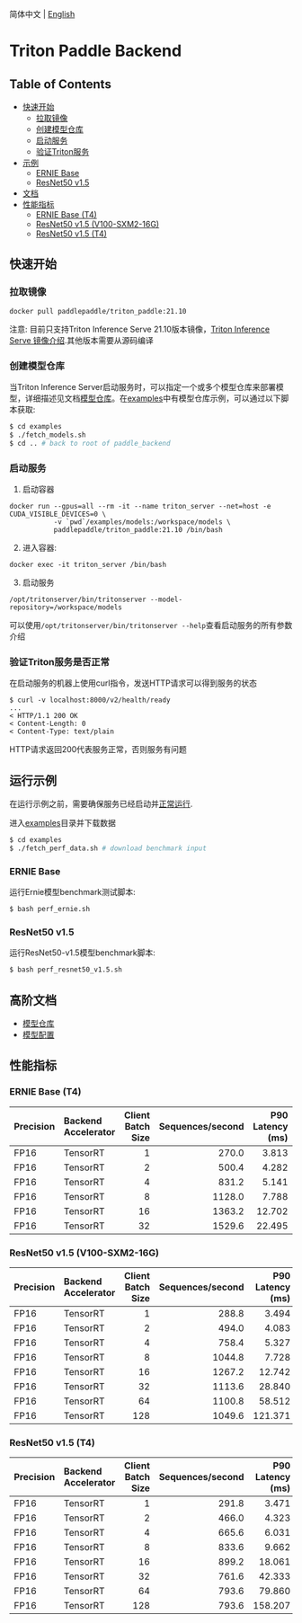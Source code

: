 <!--
# Copyright (c) 2021, NVIDIA CORPORATION. All rights reserved.
#
# Redistribution and use in source and binary forms, with or without
# modification, are permitted provided that the following conditions
# are met:
#  * Redistributions of source code must retain the above copyright
#    notice, this list of conditions and the following disclaimer.
#  * Redistributions in binary form must reproduce the above copyright
#    notice, this list of conditions and the following disclaimer in the
#    documentation and/or other materials provided with the distribution.
#  * Neither the name of NVIDIA CORPORATION nor the names of its
#    contributors may be used to endorse or promote products derived
#    from this software without specific prior written permission.
#
# THIS SOFTWARE IS PROVIDED BY THE COPYRIGHT HOLDERS ``AS IS'' AND ANY
# EXPRESS OR IMPLIED WARRANTIES, INCLUDING, BUT NOT LIMITED TO, THE
# IMPLIED WARRANTIES OF MERCHANTABILITY AND FITNESS FOR A PARTICULAR
# PURPOSE ARE DISCLAIMED.  IN NO EVENT SHALL THE COPYRIGHT OWNER OR
# CONTRIBUTORS BE LIABLE FOR ANY DIRECT, INDIRECT, INCIDENTAL, SPECIAL,
# EXEMPLARY, OR CONSEQUENTIAL DAMAGES (INCLUDING, BUT NOT LIMITED TO,
# PROCUREMENT OF SUBSTITUTE GOODS OR SERVICES; LOSS OF USE, DATA, OR
# PROFITS; OR BUSINESS INTERRUPTION) HOWEVER CAUSED AND ON ANY THEORY
# OF LIABILITY, WHETHER IN CONTRACT, STRICT LIABILITY, OR TORT
# (INCLUDING NEGLIGENCE OR OTHERWISE) ARISING IN ANY WAY OUT OF THE USE
# OF THIS SOFTWARE, EVEN IF ADVISED OF THE POSSIBILITY OF SUCH DAMAGE.
-->
简体中文 | [English](README_en.md)

# Triton Paddle Backend

## Table of Contents

- [快速开始](#快速开始)
    - [拉取镜像](#拉取镜像)
    - [创建模型仓库](#创建模型仓库)
    - [启动服务](#启动服务)
    - [验证Triton服务](#验证Triton服务是否正常)
- [示例](#运行示例)
    - [ERNIE Base](#ernie-base)
    - [ResNet50 v1.5](#resnet50-v15)
- [文档](#高阶文档)
- [性能指标](#性能指标)
    - [ERNIE Base (T4)](#ernie-base-t4)
    - [ResNet50 v1.5 (V100-SXM2-16G)](#resnet50-v15-v100-sxm2-16g)
    - [ResNet50 v1.5 (T4)](#resnet50-v15-t4)

## 快速开始

### 拉取镜像
```
docker pull paddlepaddle/triton_paddle:21.10
```
注意: 目前只支持Triton Inference Serve 21.10版本镜像，[Triton Inference Serve 镜像介绍](https://docs.nvidia.com/deeplearning/frameworks/support-matrix/index.html).其他版本需要从源码编译

### 创建模型仓库
当Triton Inference Server启动服务时，可以指定一个或多个模型仓库来部署模型，详细描述见文档[模型仓库](docs/zh_CN/model_repository.md)。在[examples](examples)中有模型仓库示例，可以通过以下脚本获取:
```bash
$ cd examples
$ ./fetch_models.sh
$ cd .. # back to root of paddle_backend
```

### 启动服务
1. 启动容器
```
docker run --gpus=all --rm -it --name triton_server --net=host -e CUDA_VISIBLE_DEVICES=0 \
           -v `pwd`/examples/models:/workspace/models \
           paddlepaddle/triton_paddle:21.10 /bin/bash
```
2. 进入容器:
```
docker exec -it triton_server /bin/bash
```
3. 启动服务
```
/opt/tritonserver/bin/tritonserver --model-repository=/workspace/models
```
可以使用`/opt/tritonserver/bin/tritonserver --help`查看启动服务的所有参数介绍

### 验证Triton服务是否正常
在启动服务的机器上使用curl指令，发送HTTP请求可以得到服务的状态

```
$ curl -v localhost:8000/v2/health/ready
...
< HTTP/1.1 200 OK
< Content-Length: 0
< Content-Type: text/plain
```
HTTP请求返回200代表服务正常，否则服务有问题

## 运行示例

在运行示例之前，需要确保服务已经启动并[正常运行](#验证Triton服务是否正常).

进入[examples](examples)目录并下载数据
```bash
$ cd examples
$ ./fetch_perf_data.sh # download benchmark input
```

### ERNIE Base
运行Ernie模型benchmark测试脚本:
```bash
$ bash perf_ernie.sh
```

### ResNet50 v1.5
运行ResNet50-v1.5模型benchmark脚本:
```bash
$ bash perf_resnet50_v1.5.sh
```

## 高阶文档
- [模型仓库](docs/zh_CN/model_repository.md)
- [模型配置](docs/zh_CN/model_configuration.md)

## 性能指标

### ERNIE Base (T4)

| Precision   | Backend Accelerator  |   Client Batch Size |   Sequences/second |   P90 Latency (ms) |   P95 Latency (ms) |   P99 Latency (ms) |   Avg Latency (ms) |
|:------------|:---------------------|--------------------:|--------------------:|--------------:|--------------:|--------------:|--------------:|
| FP16        | TensorRT             |                   1 |               270.0 |         3.813 |         3.846 |         4.007 |         3.692 |
| FP16        | TensorRT             |                   2 |               500.4 |         4.282 |         4.332 |         4.709 |         3.980 |
| FP16        | TensorRT             |                   4 |               831.2 |         5.141 |         5.242 |         5.569 |         4.797 |
| FP16        | TensorRT             |                   8 |              1128.0 |         7.788 |         7.949 |         8.255 |         7.089 |
| FP16        | TensorRT             |                  16 |              1363.2 |        12.702 |        12.993 |        13.507 |        11.738 |
| FP16        | TensorRT             |                  32 |              1529.6 |        22.495 |        22.817 |        24.634 |        20.901 |

### ResNet50 v1.5 (V100-SXM2-16G)

| Precision   | Backend Accelerator  |   Client Batch Size |   Sequences/second |   P90 Latency (ms) |   P95 Latency (ms) |   P99 Latency (ms) |   Avg Latency (ms) |
|:------------|:---------------------|--------------------:|--------------------:|--------------:|--------------:|--------------:|--------------:|
| FP16        | TensorRT             |                   1 |               288.8 |         3.494 |         3.524 |         3.608 |         3.462 |
| FP16        | TensorRT             |                   2 |               494.0 |         4.083 |         4.110 |         4.208 |         4.047 |
| FP16        | TensorRT             |                   4 |               758.4 |         5.327 |         5.359 |         5.460 |         5.273 |
| FP16        | TensorRT             |                   8 |              1044.8 |         7.728 |         7.770 |         7.949 |         7.658 |
| FP16        | TensorRT             |                  16 |              1267.2 |        12.742 |        12.810 |        13.883 |        12.647 |
| FP16        | TensorRT             |                  32 |              1113.6 |        28.840 |        29.044 |        30.357 |        28.641 |
| FP16        | TensorRT             |                  64 |              1100.8 |        58.512 |        58.642 |        59.967 |        58.251 |
| FP16        | TensorRT             |                 128 |              1049.6 |       121.371 |       121.834 |       123.371 |       119.991 |

### ResNet50 v1.5 (T4)
| Precision   | Backend Accelerator  |   Client Batch Size |   Sequences/second |   P90 Latency (ms) |   P95 Latency (ms) |   P99 Latency (ms) |   Avg Latency (ms) |
|:------------|:---------------------|--------------------:|--------------------:|--------------:|--------------:|--------------:|--------------:|
| FP16        | TensorRT             |                   1 |               291.8 |         3.471 |         3.489 |         3.531 |         3.427 |
| FP16        | TensorRT             |                   2 |               466.0 |         4.323 |         4.336 |         4.382 |         4.288 |
| FP16        | TensorRT             |                   4 |               665.6 |         6.031 |         6.071 |         6.142 |         6.011 |
| FP16        | TensorRT             |                   8 |               833.6 |         9.662 |         9.684 |         9.767 |         9.609 |
| FP16        | TensorRT             |                  16 |               899.2 |        18.061 |        18.208 |        18.899 |        17.748 |
| FP16        | TensorRT             |                  32 |               761.6 |        42.333 |        43.456 |        44.167 |        41.740 |
| FP16        | TensorRT             |                  64 |               793.6 |        79.860 |        80.410 |        80.807 |        79.680 |
| FP16        | TensorRT             |                 128 |               793.6 |       158.207 |       158.278 |       158.643 |       157.543 |
